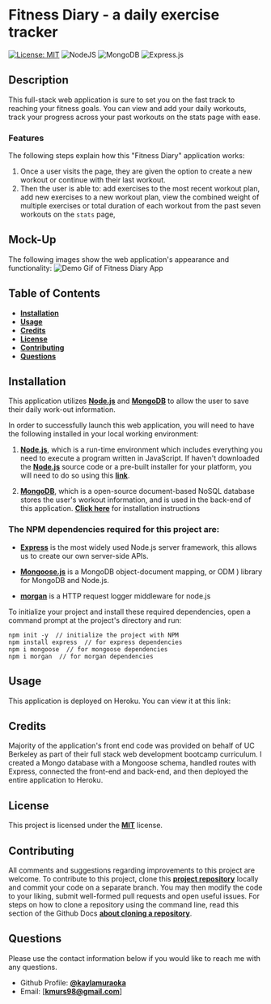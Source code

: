 # Fitness Diary - a daily exercise tracker

[![License: MIT](https://img.shields.io/badge/License-MIT-yellow.svg)](https://opensource.org/licenses/MIT)
<img alt="NodeJS" src="https://img.shields.io/badge/node.js%20-%2343853D.svg?&style=for-the-badge&logo=node.js&logoColor=white"/>
<img alt="MongoDB" src ="https://img.shields.io/badge/MongoDB-%234ea94b.svg?&style=for-the-badge&logo=mongodb&logoColor=white"/>
<img alt="Express.js" src="https://img.shields.io/badge/express.js%20-%23404d59.svg?&style=for-the-badge"/>

## Description

This full-stack web application is sure to set you on the fast track to reaching your fitness goals. You can view and add your daily workouts, track your progress across your past workouts on the stats page with ease.

### Features

The following steps explain how this "Fitness Diary" application works:

1. Once a user visits the page, they are given the option to create a new workout or continue with their last workout.
2. Then the user is able to: add exercises to the most recent workout plan, add new exercises to a new workout plan, view the combined weight of multiple exercises or total duration of each workout from the past seven workouts on the `stats` page,

## Mock-Up

The following images show the web application's appearance and functionality:
![Demo Gif of Fitness Diary App]()

## Table of Contents

- [**Installation**](#installation)
- [**Usage**](#usage)
- [**Credits**](#credits)
- [**License**](#license)
- [**Contributing**](#contributing)
- [**Questions**](#questions)

## Installation

This application utilizes [**Node.js**](https://nodejs.org/en/download/) and [**MongoDB**](https://www.mongodb.com/) to allow the user to save their daily work-out information.

In order to successfully launch this web application, you will need to have the following installed in your local working environment:

1. [**Node.js**](https://nodejs.org/en/download/), which is a run-time environment which includes everything you need to execute a program written in JavaScript. If haven't downloaded the [**Node.js**](https://nodejs.org/en/download/) source code or a pre-built installer for your platform, you will need to do so using this [**link**](https://nodejs.org/en/download/).

2. [**MongoDB**](https://www.mongodb.com/), which is a open-source document-based NoSQL database stores the user's workout information, and is used in the back-end of this application. [**Click here**](https://www.mongodb.com/try/download/community) for installation instructions

### The NPM dependencies required for this project are:

- [**Express**](https://expressjs.com/) is the most widely used Node.js server framework, this allows us to create our own server-side APIs.

- [**Mongoose.js**](https://mongoosejs.com/) is a MongoDB object-document mapping, or ODM ) library for MongoDB and Node.js.

- [**morgan**](https://www.npmjs.com/package/morgan) is a HTTP request logger middleware for node.js

To initialize your project and install these required dependencies, open a command prompt at the project's directory and run:

```
npm init -y  // initialize the project with NPM
npm install express  // for express dependencies
npm i mongoose  // for mongoose dependencies
npm i morgan  // for morgan dependencies

```

## Usage

This application is deployed on Heroku. You can view it at this link:

## Credits

Majority of the application's front end code was provided on behalf of UC Berkeley as part of their full stack web development bootcamp curriculum. I created a Mongo database with a Mongoose schema, handled routes with Express, connected the front-end and back-end, and then deployed the entire application to Heroku.

## License

This project is licensed under the [**MIT**](https://opensource.org/licenses/MIT) license.

## Contributing

All comments and suggestions regarding improvements to this project are welcome. To contribute to this project, clone this [**project repository**](https://github.com/kaylamuraoka/Fitness-Diary) locally and commit your code on a separate branch. You may then modify the code to your liking, submit well-formed pull requests and open useful issues. For steps on how to clone a repository using the command line, read this section of the Github Docs [**about cloning a repository**](https://docs.github.com/en/free-pro-team@latest/github/creating-cloning-and-archiving-repositories/cloning-a-repository#about-cloning-a-repository).

## Questions

Please use the contact information below if you would like to reach me with any questions.

- Github Profile: [**@kaylamuraoka**](https://github.com/kaylamuraoka)
- Email: [**kmurs98@gmail.com**]
